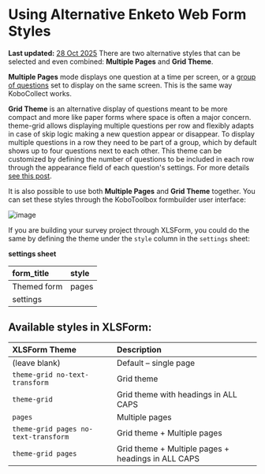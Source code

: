 # Using Alternative Enketo Web Form Styles
**Last updated:** <a href="https://github.com/kobotoolbox/docs/blob/050dcc9c8bfb4c528208bbe886979999037f1554/source/alternative_enketo.md" class="reference">28 Oct 2025</a>
There are two alternative styles that can be selected and even combined:
**Multiple Pages** and **Grid Theme**.

**Multiple Pages** mode displays one question at a time per screen, or a [group
of questions](group_repeat.md) set to display on the same screen. This is the same way
KoboCollect works.

**Grid Theme** is an alternative display of questions meant to be more compact
and more like paper forms where space is often a major concern. theme-grid
allows displaying multiple questions per row and flexibly adapts in case of skip
logic making a new question appear or disappear. To display multiple questions
in a row they need to be part of a group, which by default shows up to four
questions next to each other. This theme can be customized by defining the
number of questions to be included in each row through the appearance field of
each question's settings. For more details
[see this post](https://blog.enketo.org/gorgeous-grid).

It is also possible to use both **Multiple Pages** and **Grid Theme** together.
You can set these styles through the KoboToolbox formbuilder user interface:

![image](/images/alternative_enketo/multiple_grid.gif)

If you are building your survey project through XLSForm, you could do the same
by defining the theme under the `style` column in the `settings` sheet:

**settings sheet**

| form_title  | style |
| :---------- | :---- |
| Themed form | pages |
| settings |

## Available styles in XLSForm:

| XLSForm Theme                        | Description                                        |
| :----------------------------------- | :------------------------------------------------- |
| (leave blank)                        | Default – single page                              |
| `theme-grid no-text-transform`       | Grid theme                                         |
| `theme-grid`                         | Grid theme with headings in ALL CAPS               |
| `pages`                              | Multiple pages                                     |
| `theme-grid pages no-text-transform` | Grid theme + Multiple pages                        |
| `theme-grid pages`                   | Grid theme + Multiple pages + headings in ALL CAPS |
